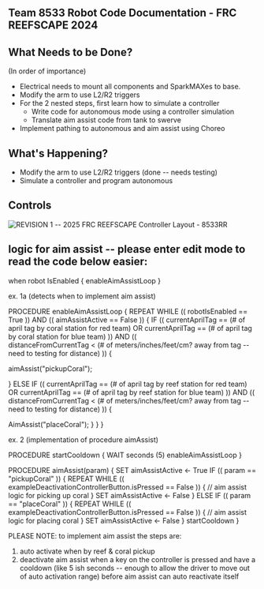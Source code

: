 Team 8533 Robot Code Documentation - FRC REEFSCAPE 2024
----


What Needs to be Done?
----
(In order of importance)
- Electrical needs to mount all components and SparkMAXes to base.
- Modify the arm to use L2/R2 triggers 
- For the 2 nested steps, first learn how to simulate a controller
    - Write code for autonomous mode using a controller simulation
    - Translate aim assist code from tank to swerve
- Implement pathing to autonomous and aim assist using Choreo


What's Happening?
----
- Modify the arm to use L2/R2 triggers (done -- needs testing)
- Simulate a controller and program autonomous


Controls
----
![REVISION 1 -- 2025 FRC REEFSCAPE Controller Layout - 8533RR](https://github.com/user-attachments/assets/d10d7e39-8d24-4df8-80bb-e167bba0b169)


logic for aim assist -- please enter edit mode to read the code below easier:
----
when robot IsEnabled {
enableAimAssistLoop
}

ex. 1a (detects when to implement aim assist)

PROCEDURE enableAimAssistLoop {
REPEAT WHILE (( robotIsEnabled == True )) AND (( aimAssistActive == False )) {
IF (( currentAprilTag == (# of april tag by coral station for red team) OR currentAprilTag == (# of april tag by coral station for blue team) )) AND ((         
   distanceFromCurrentTag < (# of meters/inches/feet/cm? away from tag -- need to testing for distance) )) {
   
   aimAssist("pickupCoral");
   
} ELSE IF (( currentAprilTag == (# of april tag by reef station for red team) OR currentAprilTag == (# of april tag by reef station for blue team) )) AND (( 
             distanceFromCurrentTag < (# of meters/inches/feet/cm? away from tag -- need to testing for distance) )) {

AimAssist("placeCoral");
    }
  }
}

ex. 2 (implementation of procedure aimAssist)

PROCEDURE startCooldown {
WAIT seconds (5)
enableAimAssistLoop
}

PROCEDURE aimAssist(param) {
SET aimAssistActive <- True
IF (( param == "pickupCoral" )) {
REPEAT WHILE (( exampleDeactivationControllerButton.isPressed == False )) {
// aim assist logic for picking up coral
  }
SET aimAssistActive <- False
} ELSE IF (( param == "placeCoral" )) {
REPEAT WHILE (( exampleDeactivationControllerButton.isPressed == False )) {
// aim assist logic for placing coral
    }
SET aimAssistActive <- False
  }
startCooldown
}

PLEASE NOTE: to implement aim assist the steps are:
1) auto activate when by reef & coral pickup
2) deactivate aim assist when a key on the controller is pressed and have a cooldown (like 5 ish seconds -- enough to allow the driver to move out of auto activation range) before aim assist can auto reactivate itself





